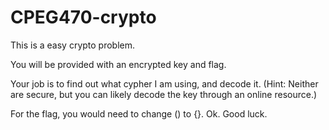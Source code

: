 # CPEG470-crypto
This is a easy crypto problem. 

You will be provided with an encrypted key and flag. 

Your job is to find out what cypher I am using, and decode it. (Hint: Neither are secure, but you can likely decode the key through an online resource.)

For the flag, you would need to change () to {}. Ok. Good luck.